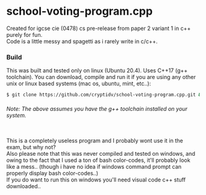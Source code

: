 # school-voting-program.cpp
Created for igcse cie (0478) cs pre-release from paper 2 variant 1 in c++ purely for fun.<br/>
Code is a little messy and spagetti as i rarely write in c/c++.

### Build
This was built and tested only on linux (Ubuntu 20.4). Uses C++17 (g++ toolchain). You can download, compile and run it if you are using any other unix or linux based systems (mac os, ubuntu, mint, etc..):
```sh
$ git clone https://github.com/cryptidv/school-voting-program.cpp.git && cd school-voting-program.cpp && g++ main.cpp -std=c++17 -o program.out && ./program.out
```
###### Note: The above assumes you have the g++ toolchain installed on your system.
<br>
This is a completely useless program and I probably wont use it in the exam, but why not?
<br>
Also please note that this was never compiled and tested on windows, and owing to the fact that I used a ton of bash color-codes, it'll probably look like a mess.. (though i have no idea if windows command prompt can properly display bash color-codes..)
<br>
If you do want to run this on windows you'll need visual code c++ stuff downloaded..

